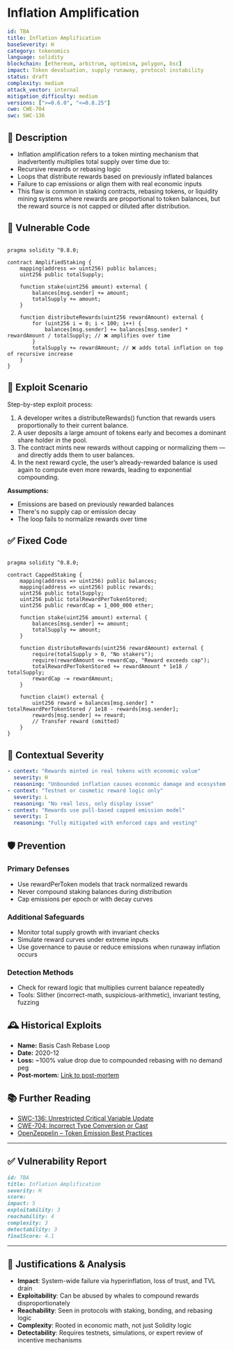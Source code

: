 # Inflation Amplification

```YAML
id: TBA
title: Inflation Amplification 
baseSeverity: H
category: tokenomics
language: solidity
blockchain: [ethereum, arbitrum, optimism, polygon, bsc]
impact: Token devaluation, supply runaway, protocol instability
status: draft
complexity: medium
attack_vector: internal
mitigation_difficulty: medium
versions: [">=0.6.0", "<=0.8.25"]
cwe: CWE-704
swc: SWC-136
``` 

## 📝 Description

- Inflation amplification refers to a token minting mechanism that inadvertently multiplies total supply over time due to:
- Recursive rewards or rebasing logic
- Loops that distribute rewards based on previously inflated balances
- Failure to cap emissions or align them with real economic inputs
- This flaw is common in staking contracts, rebasing tokens, or liquidity mining systems where rewards are proportional to token balances, but the reward source is not capped or diluted after distribution.

## 🚨 Vulnerable Code

```solidity

pragma solidity ^0.8.0;

contract AmplifiedStaking {
    mapping(address => uint256) public balances;
    uint256 public totalSupply;

    function stake(uint256 amount) external {
        balances[msg.sender] += amount;
        totalSupply += amount;
    }

    function distributeRewards(uint256 rewardAmount) external {
        for (uint256 i = 0; i < 100; i++) {
            balances[msg.sender] += balances[msg.sender] * rewardAmount / totalSupply; // ❌ amplifies over time
        }
        totalSupply += rewardAmount; // ❌ adds total inflation on top of recursive increase
    }
}
```

## 🧪 Exploit Scenario

Step-by-step exploit process:

1. A developer writes a distributeRewards() function that rewards users proportionally to their current balance.
2. A user deposits a large amount of tokens early and becomes a dominant share holder in the pool.
3. The contract mints new rewards without capping or normalizing them — and directly adds them to user balances.
4. In the next reward cycle, the user’s already-rewarded balance is used again to compute even more rewards, leading to exponential compounding.

**Assumptions:**

- Emissions are based on previously rewarded balances
- There's no supply cap or emission decay
- The loop fails to normalize rewards over time

## ✅ Fixed Code

```solidity

pragma solidity ^0.8.0;

contract CappedStaking {
    mapping(address => uint256) public balances;
    mapping(address => uint256) public rewards;
    uint256 public totalSupply;
    uint256 public totalRewardPerTokenStored;
    uint256 public rewardCap = 1_000_000 ether;

    function stake(uint256 amount) external {
        balances[msg.sender] += amount;
        totalSupply += amount;
    }

    function distributeRewards(uint256 rewardAmount) external {
        require(totalSupply > 0, "No stakers");
        require(rewardAmount <= rewardCap, "Reward exceeds cap");
        totalRewardPerTokenStored += rewardAmount * 1e18 / totalSupply;
        rewardCap -= rewardAmount;
    }

    function claim() external {
        uint256 reward = balances[msg.sender] * totalRewardPerTokenStored / 1e18 - rewards[msg.sender];
        rewards[msg.sender] += reward;
        // Transfer reward (omitted)
    }
}
```

## 🧭 Contextual Severity

```yaml
- context: "Rewards minted in real tokens with economic value"
  severity: H
  reasoning: "Unbounded inflation causes economic damage and ecosystem risk"
- context: "Testnet or cosmetic reward logic only"
  severity: L
  reasoning: "No real loss, only display issue"
- context: "Rewards use pull-based capped emission model"
  severity: I
  reasoning: "Fully mitigated with enforced caps and vesting"
```

## 🛡️ Prevention

### Primary Defenses

- Use rewardPerToken models that track normalized rewards
- Never compound staking balances during distribution
- Cap emissions per epoch or with decay curves

### Additional Safeguards

- Monitor total supply growth with invariant checks
- Simulate reward curves under extreme inputs
- Use governance to pause or reduce emissions when runaway inflation occurs

### Detection Methods

- Check for reward logic that multiplies current balance repeatedly
- Tools: Slither (incorrect-math, suspicious-arithmetic), invariant testing, fuzzing

## 🕰️ Historical Exploits
 
- **Name:** Basis Cash Rebase Loop 
- **Date:** 2020-12 
- **Loss:** ~100% value drop due to compounded rebasing with no demand peg 
- **Post-mortem:** [Link to post-mortem](https://basis.cash/) 
  
## 📚 Further Reading

- [SWC-136: Unrestricted Critical Variable Update](https://swcregistry.io/docs/SWC-136)
- [CWE-704: Incorrect Type Conversion or Cast](https://cwe.mitre.org/data/definitions/704.html) 
- [OpenZeppelin – Token Emission Best Practices](https://docs.openzeppelin.com/contracts/4.x/tokens#emission-controls) 

---

## ✅ Vulnerability Report

```markdown
id: TBA
title: Inflation Amplification 
severity: H
score:
impact: 5      
exploitability: 3 
reachability: 4  
complexity: 3     
detectability: 3  
finalScore: 4.1
```

---

## 📄 Justifications & Analysis

- **Impact**: System-wide failure via hyperinflation, loss of trust, and TVL drain
- **Exploitability**: Can be abused by whales to compound rewards disproportionately
- **Reachability**: Seen in protocols with staking, bonding, and rebasing logic
- **Complexity**: Rooted in economic math, not just Solidity logic
- **Detectability**: Requires testnets, simulations, or expert review of incentive mechanisms
